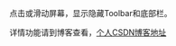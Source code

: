 
点击或滑动屏幕，显示隐藏Toolbar和底部栏。
[](http://img.blog.csdn.net/20170112134331558?watermark/2/text/aHR0cDovL2Jsb2cuY3Nkbi5uZXQvcXFfMjIzOTMwMTc=/font/5a6L5L2T/fontsize/400/fill/I0JBQkFCMA==/dissolve/70/gravity/SouthEast)<br />

详情功能请到博客查看，[个人CSDN博客地址](blog.csdn.net/qq_22393017)<br />  
